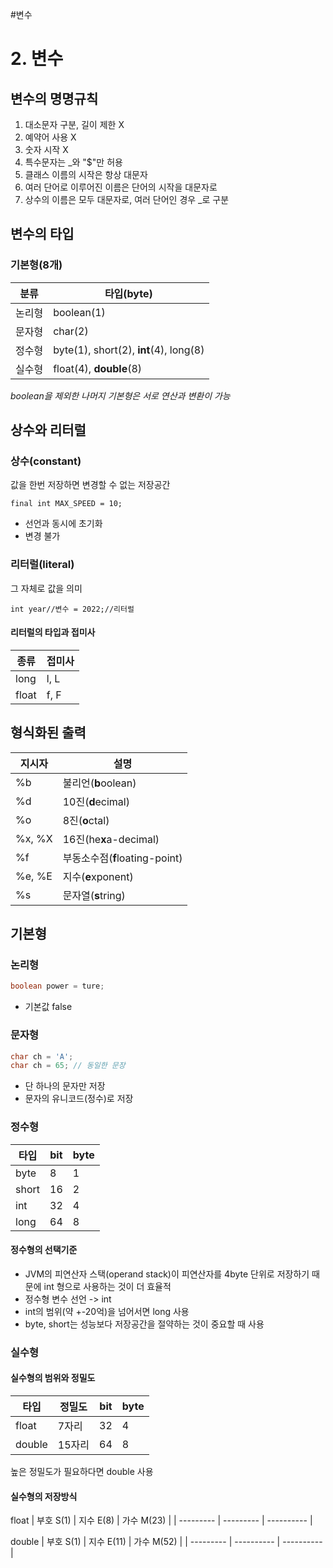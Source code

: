#변수
# 2. 변수
## 변수의 명명규칙
1. 대소문자 구분, 길이 제한 X
2. 예약어 사용 X
3. 숫자 시작 X
4. 특수문자는 \_와 "$"만 허용
5. 클래스 이름의 시작은 항상 대문자
6. 여러 단어로 이루어진 이름은 단어의 시작을 대문자로
7. 상수의 이름은 모두 대문자로, 여러 단어인 경우 \_로 구분


## 변수의 타입
### 기본형(8개)
| 분류   | 타입(byte)                   |
| ------ | ---------------------- |
| 논리형 | boolean(1)                |
| 문자형 | char(2)                   |
| 정수형 | byte(1), short(2), **int**(4), long(8) |
| 실수형 | float(4), **double**(8)          |

*boolean을 제외한 나머지 기본형은 서로 연산과 변환이 가능*

## 상수와 리터럴
### 상수(constant)
값을 한번 저장하면 변경할 수 없는 저장공간

	final int MAX_SPEED = 10;

* 선언과 동시에 초기화
* 변경 불가

### 리터럴(literal)
그 자체로 값을 의미

	int year//변수 = 2022;//리터럴

#### 리터럴의 타입과 접미사
| 종류   | 접미사 |
| ------ | ------ |
| long   | l, L   |
| float  | f, F   |

## 형식화된 출력

| 지시자 | 설명                           |
| ------ | ------------------------------ |
| %b     | 불리언(**b**oolean)            |
| %d     | 10진(**d**ecimal)              |
| %o     | 8진(**o**ctal)                 |
| %x, %X | 16진(he**x**a-decimal)         |
| %f     | 부동소수점(**f**loating-point) |
| %e, %E | 지수(**e**xponent)             |
| %s     | 문자열(**s**tring)             |

## 기본형
### 논리형
```java
boolean power = ture;
```
* 기본값 false

### 문자형
```java
char ch = 'A';
char ch = 65; // 동일한 문장
```
* 단 하나의 문자만 저장
* 문자의 유니코드(정수)로 저장

### 정수형
| 타입  | bit | byte |
| ----- | --- | ---- |
| byte  | 8   | 1    |
| short | 16  | 2    |
| int   | 32  | 4    |
| long  | 64  | 8    |

#### 정수형의 선택기준
* JVM의 피연산자 스택(operand stack)이 피연산자를 4byte 단위로 저장하기 때문에 int 형으로 사용하는 것이 더 효율적
* 정수형 변수 선언 -> int
* int의 범위(약 +-20억)을 넘어서면 long 사용
* byte, short는 성능보다 저장공간을 절약하는 것이 중요할 때 사용

### 실수형
#### 실수형의 범위와 정밀도
| 타입   | 정밀도 | bit | byte |
| ------ | ------ | --- | ---- |
| float  | 7자리  | 32  | 4    |
| double | 15자리 | 64  | 8     |

높은 정밀도가 필요하다면 double 사용

#### 실수형의 저장방식
float
| 부호 S(1) | 지수 E(8) | 가수 M(23) |
| --------- | --------- | ---------- |

double
| 부호 S(1) | 지수 E(11) | 가수 M(52) |
| --------- | ---------- | ---------- |

